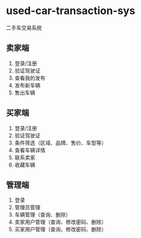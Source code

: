 # used-car-transaction-sys
二手车交易系统

## 卖家端
1. 登录/注册
2. 验证驾驶证
3. 查看我的发布
4. 发布新车辆
5. 售出车辆
## 买家端
1. 登录/注册
2. 验证驾驶证
3. 条件筛选（区域、品牌、售价、车型等）
4. 查看车辆详情
5. 联系卖家
6. 收藏车辆
## 管理端
1. 登录
2. 管理员管理
3. 车辆管理（查询、删除）
4. 卖家用户管理（查询、修改密码、删除）
5. 买家用户管理（查询、修改密码、删除）
